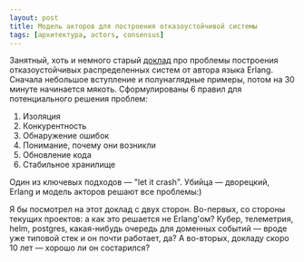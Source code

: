 ```yaml
---
layout: post
title: Модель акторов для построения отказоустойчивой системы
tags: [архитектура, actors, consensus]
---
```

Занятный, хоть и немного старый [доклад](https://youtu.be/cNICGEwmXLU) про проблемы построения отказоустойчивых распределенных систем от автора языка Erlang. Сначала небольшое вступление и полунаглядные примеры, потом на 30 минуте начинается мякоть. Сформулированы 6 правил для потенциального решения проблем:
 1. Изоляция 
 2. Конкурентность
 3. Обнаружение ошибок
 4. Понимание, почему они возникли
 5. Обновление кода
 6. Стабильное хранилище

Один из ключевых подходов — "let it crash". Убийца — дворецкий, Erlang и модель акторов решают все проблемы:)

Я бы посмотрел на этот доклад с двух сторон. Во-первых, со стороны текущих проектов: а как это решается не Erlang'ом? Кубер, телеметрия, helm, postgres, какая-нибудь очередь для доменных событий — вроде уже типовой стек и он почти работает, да? А во-вторых, докладу скоро 10 лет — хорошо ли он состарился?

